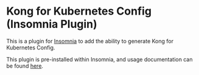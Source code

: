 # Kong for Kubernetes Config (Insomnia Plugin)

This is a plugin for [Insomnia](https://insomnia.rest) to add the ability to generate Kong for Kubernetes Config.

This plugin is pre-installed within Insomnia, and usage documentation can be found [here](https://docs.insomnia.rest/insomnia/kong-for-kubernetes).
